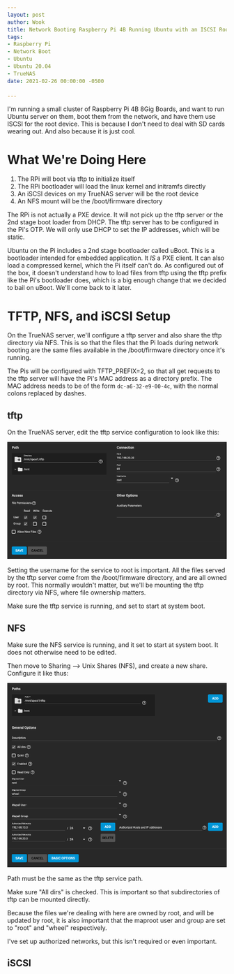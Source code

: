 ```yaml
---
layout: post
author: Wook
title: Network Booting Raspberry Pi 4B Running Ubuntu with an ISCSI Root
tags:
- Raspberry Pi
- Network Boot
- Ubuntu
- Ubuntu 20.04
- TrueNAS
date: 2021-02-26 00:00:00 -0500

---
```

I'm running a small cluster of Raspberry Pi 4B 8Gig Boards, and want to run Ubuntu server on them, boot them from the network, and have them use ISCSI for the root device.  This is because I don't need to deal with SD cards wearing out.  And also because it is just cool.

# What We're Doing Here

1. The RPi will boot via tftp to initialize itself
2. The RPi bootloader will load the linux kernel and initramfs directly
3. An iSCSI devices on my TrueNAS server will be the root device
4. An NFS mount will be the /boot/firmware directory

The RPi is not actually a PXE device.  It will not pick up the tftp server or the 2nd stage boot loader from DHCP.  The tftp server has to be configured in the Pi's OTP.  We will only use DHCP to set the IP addresses, which will be static.

Ubuntu on the Pi includes a 2nd stage bootloader called uBoot.  This is a bootloader intended for embedded application.  It _IS_ a PXE client.  It can also load a compressed kernel, which the Pi itself can't do.  As configured out of the box, it doesn't understand how to load files from tftp using the tftp prefix like the Pi's bootloader does, which is a big enough change that we decided to bail on uBoot.  We'll come back to it later.

# TFTP, NFS, and iSCSI Setup

On the TrueNAS server, we'll configure a tftp server and also share the tftp directory via NFS.  This is so that the files that the Pi loads during network booting are the same files available in the /boot/firmware directory once it's running.

The Pis will be configured with TFTP_PREFIX=2, so that all get requests to the tftp server will have the Pi's MAC address as a directory prefix.  The MAC address needs to be of the form `dc-a6-32-e9-00-4c`, with the normal colons replaced by dashes.

## tftp

On the TrueNAS server, edit the tftp service configuration to look like this:

![](/pics/screen-shot-2021-02-26-at-12-18-02-am.png)

Setting the username for the service to root is important.  All the files served by the tftp server come from the /boot/firmware directory, and are all owned by root.  This normally wouldn't matter, but we'll be mounting the tftp directory via NFS, where file ownership matters.

Make sure the tftp service is running, and set to start at system boot.

## NFS

Make sure the NFS service is running, and it set to start at system boot.  It does not otherwise need to be edited.

Then move to Sharing --> Unix Shares (NFS), and create a new share. Configure it like thus:

![](/pics/screen-shot-2021-02-26-at-12-26-39-am.png)

Path must be the same as the tftp service path.

Make sure "All dirs" is checked.  This is important so that subdirectories of tftp can be mounted directly.

Because the files we're dealing with here are owned by root, and will be updated by root, it is also important that the maproot user and group are set to "root" and "wheel" respectively.

I've set up authorized networks, but this isn't required or even important.

## iSCSI
